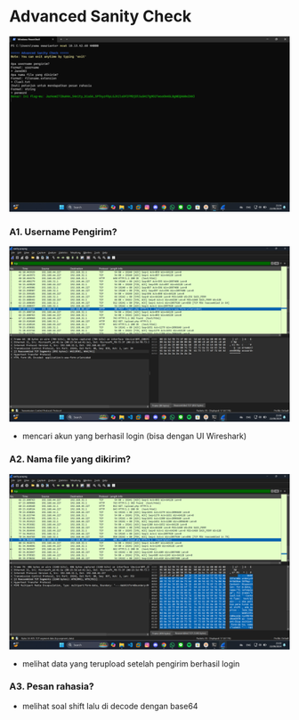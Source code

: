 # Advanced Sanity Check

![App Screenshot](https://github.com/masibelajar/Jarkom-Modul-1-2024-IT37/blob/main/Advance%20Sanity%20Check/Screenshot%202024-09-22%20210437.png)

### A1. Username Pengirim?

![App Screenshot](https://github.com/masibelajar/Jarkom-Modul-1-2024-IT37/blob/main/Advance%20Sanity%20Check/Screenshot%202024-09-22%20210100.png)

+ mencari akun yang berhasil login (bisa dengan UI Wireshark)

### A2. Nama file yang dikirim?

![App Screenshot](https://github.com/masibelajar/Jarkom-Modul-1-2024-IT37/blob/main/Advance%20Sanity%20Check/Screenshot%202024-09-22%20210218.png)

+ melihat data yang terupload setelah pengirim berhasil login

### A3. Pesan rahasia?

+ melihat soal shift lalu di decode dengan base64
